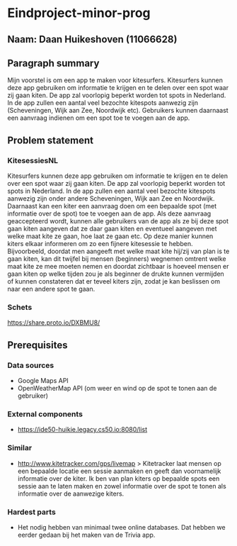 # Eindproject-minor-prog

## Naam: Daan Huikeshoven (11066628)

## Paragraph summary
  Mijn voorstel is om een app te maken voor kitesurfers. Kitesurfers kunnen deze app gebruiken om informatie te krijgen en te delen over een spot waar zij gaan kiten. De app zal voorlopig beperkt worden tot spots in Nederland. In de app zullen een aantal veel bezochte kitespots aanwezig zijn (Scheveningen, Wijk aan Zee, Noordwijk etc). Gebruikers kunnen daarnaast een aanvraag indienen om een spot toe te voegen aan de app.
  
## Problem statement

### KitesessiesNL
Kitesurfers kunnen deze app gebruiken om informatie te krijgen en te delen over een spot waar zij gaan kiten. De app zal voorlopig beperkt worden tot spots in Nederland. In de app zullen een aantal veel bezochte kitespots aanwezig zijn onder andere Scheveningen, Wijk aan Zee en Noordwijk. Daarnaast kan een kiter een aanvraag doen om een bepaalde spot (met informatie over de spot) toe te voegen aan de app. Als deze aanvraag geaccepteerd wordt, kunnen alle gebruikers van de app als ze bij deze spot gaan kiten aangeven dat ze daar gaan kiten en eventueel aangeven met welke maat kite ze gaan, hoe laat ze gaan etc. Op deze manier kunnen kiters elkaar informeren om zo een fijnere kitesessie te hebben. Bijvoorbeeld, doordat men aangeeft met welke maat kite hij/zij van plan is te gaan kiten, kan dit twijfel bij mensen (beginners) wegnemen omtrent welke maat kite ze mee moeten nemen en doordat zichtbaar is hoeveel mensen er gaan kiten op welke tijden zou je als beginner de drukte kunnen vermijden of kunnen constateren dat er teveel kiters zijn, zodat je kan beslissen om naar een andere spot te gaan.

### Schets
https://share.proto.io/DXBMU8/

## Prerequisites

### Data sources
- Google Maps API
- OpenWeatherMap API (om weer en wind op de spot te tonen aan de gebruiker)

### External components
- https://ide50-huikie.legacy.cs50.io:8080/list

### Similar
- http://www.kitetracker.com/gps/livemap > Kitetracker laat mensen op een bepaalde locatie een sessie aanmaken en geeft dan voornamelijk informatie over de kiter. Ik ben van plan kiters op bepaalde spots een sessie aan te laten maken en zowel informatie over de spot te tonen als informatie over de aanwezige kiters.

### Hardest parts
- Het nodig hebben van minimaal twee online databases. Dat hebben we eerder gedaan bij het maken van de Trivia app.
